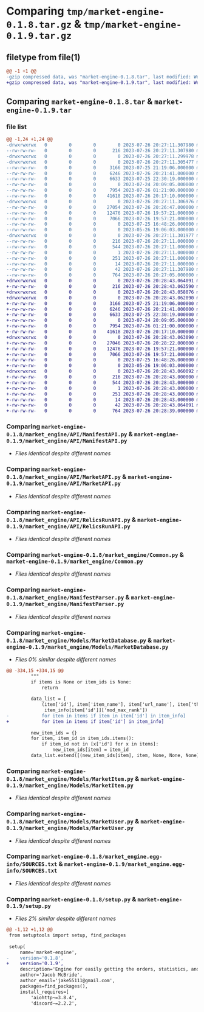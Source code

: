 # Comparing `tmp/market-engine-0.1.8.tar.gz` & `tmp/market-engine-0.1.9.tar.gz`

## filetype from file(1)

```diff
@@ -1 +1 @@
-gzip compressed data, was "market-engine-0.1.8.tar", last modified: Wed Jul 26 20:27:11 2023, max compression
+gzip compressed data, was "market-engine-0.1.9.tar", last modified: Wed Jul 26 20:28:43 2023, max compression
```

## Comparing `market-engine-0.1.8.tar` & `market-engine-0.1.9.tar`

### file list

```diff
@@ -1,24 +1,24 @@
-drwxrwxrwx   0        0        0        0 2023-07-26 20:27:11.307980 market-engine-0.1.8/
--rw-rw-rw-   0        0        0      216 2023-07-26 20:27:11.307980 market-engine-0.1.8/PKG-INFO
-drwxrwxrwx   0        0        0        0 2023-07-26 20:27:11.299978 market-engine-0.1.8/market_engine/
-drwxrwxrwx   0        0        0        0 2023-07-26 20:27:11.305477 market-engine-0.1.8/market_engine/API/
--rw-rw-rw-   0        0        0     3166 2023-07-25 21:19:06.000000 market-engine-0.1.8/market_engine/API/ManifestAPI.py
--rw-rw-rw-   0        0        0     6246 2023-07-26 20:21:41.000000 market-engine-0.1.8/market_engine/API/MarketAPI.py
--rw-rw-rw-   0        0        0     6633 2023-07-25 22:30:19.000000 market-engine-0.1.8/market_engine/API/RelicsRunAPI.py
--rw-rw-rw-   0        0        0        0 2023-07-24 20:09:05.000000 market-engine-0.1.8/market_engine/API/__init__.py
--rw-rw-rw-   0        0        0     7954 2023-07-26 01:21:00.000000 market-engine-0.1.8/market_engine/Common.py
--rw-rw-rw-   0        0        0    41618 2023-07-26 20:17:10.000000 market-engine-0.1.8/market_engine/ManifestParser.py
-drwxrwxrwx   0        0        0        0 2023-07-26 20:27:11.306976 market-engine-0.1.8/market_engine/Models/
--rw-rw-rw-   0        0        0    27054 2023-07-26 20:26:47.000000 market-engine-0.1.8/market_engine/Models/MarketDatabase.py
--rw-rw-rw-   0        0        0    12476 2023-07-26 19:57:21.000000 market-engine-0.1.8/market_engine/Models/MarketItem.py
--rw-rw-rw-   0        0        0     7066 2023-07-26 19:57:21.000000 market-engine-0.1.8/market_engine/Models/MarketUser.py
--rw-rw-rw-   0        0        0        0 2023-07-25 16:48:26.000000 market-engine-0.1.8/market_engine/Models/__init__.py
--rw-rw-rw-   0        0        0        0 2023-05-26 19:06:03.000000 market-engine-0.1.8/market_engine/__init__.py
-drwxrwxrwx   0        0        0        0 2023-07-26 20:27:11.301977 market-engine-0.1.8/market_engine.egg-info/
--rw-rw-rw-   0        0        0      216 2023-07-26 20:27:11.000000 market-engine-0.1.8/market_engine.egg-info/PKG-INFO
--rw-rw-rw-   0        0        0      544 2023-07-26 20:27:11.000000 market-engine-0.1.8/market_engine.egg-info/SOURCES.txt
--rw-rw-rw-   0        0        0        1 2023-07-26 20:27:11.000000 market-engine-0.1.8/market_engine.egg-info/dependency_links.txt
--rw-rw-rw-   0        0        0      251 2023-07-26 20:27:11.000000 market-engine-0.1.8/market_engine.egg-info/requires.txt
--rw-rw-rw-   0        0        0       14 2023-07-26 20:27:11.000000 market-engine-0.1.8/market_engine.egg-info/top_level.txt
--rw-rw-rw-   0        0        0       42 2023-07-26 20:27:11.307980 market-engine-0.1.8/setup.cfg
--rw-rw-rw-   0        0        0      764 2023-07-26 20:27:05.000000 market-engine-0.1.8/setup.py
+drwxrwxrwx   0        0        0        0 2023-07-26 20:28:43.064091 market-engine-0.1.9/
+-rw-rw-rw-   0        0        0      216 2023-07-26 20:28:43.063590 market-engine-0.1.9/PKG-INFO
+drwxrwxrwx   0        0        0        0 2023-07-26 20:28:43.058076 market-engine-0.1.9/market_engine/
+drwxrwxrwx   0        0        0        0 2023-07-26 20:28:43.062090 market-engine-0.1.9/market_engine/API/
+-rw-rw-rw-   0        0        0     3166 2023-07-25 21:19:06.000000 market-engine-0.1.9/market_engine/API/ManifestAPI.py
+-rw-rw-rw-   0        0        0     6246 2023-07-26 20:21:41.000000 market-engine-0.1.9/market_engine/API/MarketAPI.py
+-rw-rw-rw-   0        0        0     6633 2023-07-25 22:30:19.000000 market-engine-0.1.9/market_engine/API/RelicsRunAPI.py
+-rw-rw-rw-   0        0        0        0 2023-07-24 20:09:05.000000 market-engine-0.1.9/market_engine/API/__init__.py
+-rw-rw-rw-   0        0        0     7954 2023-07-26 01:21:00.000000 market-engine-0.1.9/market_engine/Common.py
+-rw-rw-rw-   0        0        0    41618 2023-07-26 20:17:10.000000 market-engine-0.1.9/market_engine/ManifestParser.py
+drwxrwxrwx   0        0        0        0 2023-07-26 20:28:43.063090 market-engine-0.1.9/market_engine/Models/
+-rw-rw-rw-   0        0        0    27046 2023-07-26 20:28:22.000000 market-engine-0.1.9/market_engine/Models/MarketDatabase.py
+-rw-rw-rw-   0        0        0    12476 2023-07-26 19:57:21.000000 market-engine-0.1.9/market_engine/Models/MarketItem.py
+-rw-rw-rw-   0        0        0     7066 2023-07-26 19:57:21.000000 market-engine-0.1.9/market_engine/Models/MarketUser.py
+-rw-rw-rw-   0        0        0        0 2023-07-25 16:48:26.000000 market-engine-0.1.9/market_engine/Models/__init__.py
+-rw-rw-rw-   0        0        0        0 2023-05-26 19:06:03.000000 market-engine-0.1.9/market_engine/__init__.py
+drwxrwxrwx   0        0        0        0 2023-07-26 20:28:43.060092 market-engine-0.1.9/market_engine.egg-info/
+-rw-rw-rw-   0        0        0      216 2023-07-26 20:28:43.000000 market-engine-0.1.9/market_engine.egg-info/PKG-INFO
+-rw-rw-rw-   0        0        0      544 2023-07-26 20:28:43.000000 market-engine-0.1.9/market_engine.egg-info/SOURCES.txt
+-rw-rw-rw-   0        0        0        1 2023-07-26 20:28:43.000000 market-engine-0.1.9/market_engine.egg-info/dependency_links.txt
+-rw-rw-rw-   0        0        0      251 2023-07-26 20:28:43.000000 market-engine-0.1.9/market_engine.egg-info/requires.txt
+-rw-rw-rw-   0        0        0       14 2023-07-26 20:28:43.000000 market-engine-0.1.9/market_engine.egg-info/top_level.txt
+-rw-rw-rw-   0        0        0       42 2023-07-26 20:28:43.064091 market-engine-0.1.9/setup.cfg
+-rw-rw-rw-   0        0        0      764 2023-07-26 20:28:39.000000 market-engine-0.1.9/setup.py
```

### Comparing `market-engine-0.1.8/market_engine/API/ManifestAPI.py` & `market-engine-0.1.9/market_engine/API/ManifestAPI.py`

 * *Files identical despite different names*

### Comparing `market-engine-0.1.8/market_engine/API/MarketAPI.py` & `market-engine-0.1.9/market_engine/API/MarketAPI.py`

 * *Files identical despite different names*

### Comparing `market-engine-0.1.8/market_engine/API/RelicsRunAPI.py` & `market-engine-0.1.9/market_engine/API/RelicsRunAPI.py`

 * *Files identical despite different names*

### Comparing `market-engine-0.1.8/market_engine/Common.py` & `market-engine-0.1.9/market_engine/Common.py`

 * *Files identical despite different names*

### Comparing `market-engine-0.1.8/market_engine/ManifestParser.py` & `market-engine-0.1.9/market_engine/ManifestParser.py`

 * *Files identical despite different names*

### Comparing `market-engine-0.1.8/market_engine/Models/MarketDatabase.py` & `market-engine-0.1.9/market_engine/Models/MarketDatabase.py`

 * *Files 0% similar despite different names*

```diff
@@ -334,15 +334,15 @@
         """
         if items is None or item_ids is None:
             return
 
         data_list = [
             (item['id'], item['item_name'], item['url_name'], item['thumb'],
              item_info[item['id']]['mod_max_rank'])
-            for item in items if item in item['id'] in item_info]
+            for item in items if item['id'] in item_info]
 
         new_item_ids = {}
         for item, item_id in item_ids.items():
             if item_id not in [x['id'] for x in items]:
                 new_item_ids[item] = item_id
         data_list.extend([(new_item_ids[item], item, None, None, None) for item in new_item_ids])
```

### Comparing `market-engine-0.1.8/market_engine/Models/MarketItem.py` & `market-engine-0.1.9/market_engine/Models/MarketItem.py`

 * *Files identical despite different names*

### Comparing `market-engine-0.1.8/market_engine/Models/MarketUser.py` & `market-engine-0.1.9/market_engine/Models/MarketUser.py`

 * *Files identical despite different names*

### Comparing `market-engine-0.1.8/market_engine.egg-info/SOURCES.txt` & `market-engine-0.1.9/market_engine.egg-info/SOURCES.txt`

 * *Files identical despite different names*

### Comparing `market-engine-0.1.8/setup.py` & `market-engine-0.1.9/setup.py`

 * *Files 2% similar despite different names*

```diff
@@ -1,12 +1,12 @@
 from setuptools import setup, find_packages
 
 setup(
     name='market-engine',
-    version='0.1.8',
+    version='0.1.9',
     description='Engine for easily getting the orders, statistics, and other stats from warframe.market.',
     author='Jacob McBride',
     author_email='jake55111@gmail.com',
     packages=find_packages(),
     install_requires=[
         'aiohttp~=3.8.4',
         'discord~=2.2.2',
```

